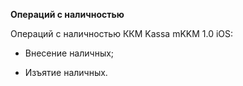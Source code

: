 **Операций с наличностью**

Операций с наличностью ККМ Kassa mKKM 1.0 iOS:

* Внесение наличных;

* Изъятие наличных.



